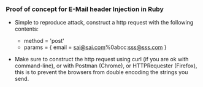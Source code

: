 ### Proof of concept for E-Mail header Injection in Ruby

* Simple to reproduce attack, construct a http request with the following contents:
    * method = 'post'
    * params = {
        email = sai@sai.com%0abcc:sss@sss.com
    }

* Make sure to construct the http request using curl (if you are ok with command-line),
or with Postman (Chrome), or HTTPRequester (Firefox), this is to prevent the browsers
from double encoding the strings you send.